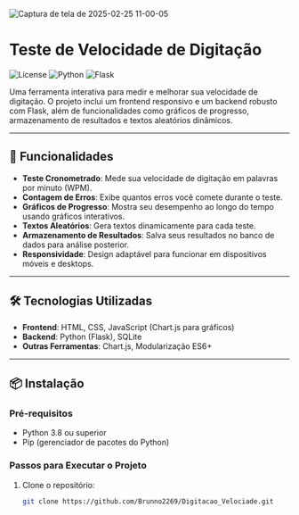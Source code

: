 ![Captura de tela de 2025-02-25 11-00-05](https://github.com/user-attachments/assets/acd3ebda-cfa0-4e74-817b-c9e68eeb0413)

# Teste de Velocidade de Digitação

![License](https://img.shields.io/badge/license-MIT-blue.svg)
![Python](https://img.shields.io/badge/python-3.8%20%7C%203.9%20%7C%203.10-blue)
![Flask](https://img.shields.io/badge/flask-2.x-green)

Uma ferramenta interativa para medir e melhorar sua velocidade de digitação. O projeto inclui um frontend responsivo e um backend robusto com Flask, além de funcionalidades como gráficos de progresso, armazenamento de resultados e textos aleatórios dinâmicos.

---

## 🚀 Funcionalidades

- **Teste Cronometrado**: Mede sua velocidade de digitação em palavras por minuto (WPM).
- **Contagem de Erros**: Exibe quantos erros você comete durante o teste.
- **Gráficos de Progresso**: Mostra seu desempenho ao longo do tempo usando gráficos interativos.
- **Textos Aleatórios**: Gera textos dinamicamente para cada teste.
- **Armazenamento de Resultados**: Salva seus resultados no banco de dados para análise posterior.
- **Responsividade**: Design adaptável para funcionar em dispositivos móveis e desktops.

---

## 🛠️ Tecnologias Utilizadas

- **Frontend**: HTML, CSS, JavaScript (Chart.js para gráficos)
- **Backend**: Python (Flask), SQLite
- **Outras Ferramentas**: Chart.js, Modularização ES6+

---

## 📦 Instalação

### Pré-requisitos

- Python 3.8 ou superior
- Pip (gerenciador de pacotes do Python)

### Passos para Executar o Projeto

1. Clone o repositório:
   ```bash
   git clone https://github.com/Brunno2269/Digitacao_Velociade.git

